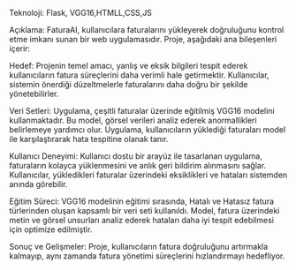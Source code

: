 Teknoloji: Flask, VGG16,HTMLL,CSS,JS

Açıklama: FaturaAI, kullanıcılara faturalarını yükleyerek doğruluğunu kontrol etme imkanı sunan bir web uygulamasıdır. Proje, aşağıdaki ana bileşenleri içerir:

Hedef: Projenin temel amacı, yanlış ve eksik bilgileri tespit ederek kullanıcıların fatura süreçlerini daha verimli hale getirmektir. Kullanıcılar, sistemin önerdiği düzeltmelerle faturalarını daha doğru bir şekilde yönetebilirler.

Veri Setleri: Uygulama, çeşitli faturalar üzerinde eğitilmiş VGG16 modelini kullanmaktadır. Bu model, görsel verileri analiz ederek anormallikleri belirlemeye yardımcı olur. Uygulama, kullanıcıların yüklediği faturaları model ile karşılaştırarak hata tespitine olanak tanır.

Kullanıcı Deneyimi: Kullanıcı dostu bir arayüz ile tasarlanan uygulama, faturaların kolayca yüklenmesini ve anlık geri bildirim alınmasını sağlar. Kullanıcılar, yükledikleri faturalar üzerindeki eksiklikleri ve hataları sistemden anında görebilir.

Eğitim Süreci: VGG16 modelinin eğitimi sırasında, Hatalı ve Hatasız fatura türlerinden oluşan kapsamlı bir veri seti kullanıldı. Model, fatura üzerindeki metin ve görsel unsurları analiz ederek hataları daha iyi tespit edebilmesi için optimize edilmiştir.

Sonuç ve Gelişmeler: Proje, kullanıcıların fatura doğruluğunu artırmakla kalmayıp, aynı zamanda fatura yönetimi süreçlerini hızlandırmayı hedefliyor.
